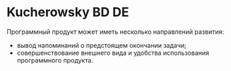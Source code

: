 # Kucherowsky BD DE
Программный продукт может иметь несколько направлений развития:
-	вывод напоминаний о предстоящем окончании задачи;
-	совершенствование внешнего вида и удобства использования программного продукта.
